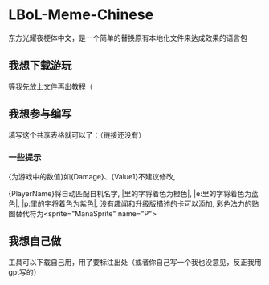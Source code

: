 # LBoL-Meme-Chinese
东方光耀夜梗体中文，是一个简单的替换原有本地化文件来达成效果的语言包

## 我想下载游玩
等我先放上文件再出教程（

## 我想参与编写
填写这个共享表格就可以了：（链接还没有）
### 一些提示
{为游戏中的数值}如{Damage}、{Value1}不建议修改,

{PlayerName}将自动匹配自机名字,
|里的字将着色为橙色|,
|e:里的字将着色为蓝色|,
|p:里的字将着色为紫色|,
没有趣闻和升级版描述的卡可以添加,
彩色法力的贴图替代符为<sprite="ManaSprite" name="P">
## 我想自己做
工具可以下载自己用，用了要标注出处（或者你自己写一个我也没意见，反正我用gpt写的）
